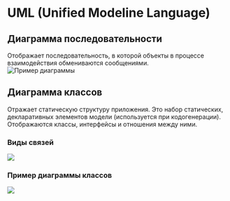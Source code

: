 # UML (Unified Modeline Language)

## Диаграмма последовательности

Отображает последовательность, в которой объекты в 
процессе взаимодействия обмениваются сообщениями. <br>
![Пример диаграммы](https://cf.ppt-online.org/files/slide/8/8N6DdjGykQixR7sYKlLnpFOqZgCeozfthAaWIV/slide-11.jpg)

## Диаграмма классов

Отражает статическую структуру приложения. 
Это набор статических, декларативных элементов модели (используется при кодогенерации). 
Отображаются классы, интерфейсы и отношения между ними. 

### Виды связей

![](http://images.myshared.ru/5/493178/slide_63.jpg)


### Пример диаграммы классов

![](https://ams02pap001files.storage.live.com/y4mmvkdcKs-x08pStRm0-5nhpxu4wTAnSD8zBeBoZL3wmJU5Rb7oOhoJiyL-IN3284fmCqMAspwFEOrrto7AHHy1qGTAOs0mLLgHMYQHSJkVY7783TWkf07ukR3nnqKMlSbN9JWpgAvMUsvAOHArYHGTGaLtbDLI3zmlujInPNs00Uw8c_5NLXSuH1YtPz_VVpSxRkmAEuygoMg3f791F2feQ0Q6G25MKnZRUgELaIm9mc?encodeFailures=1&width=1718&height=405)